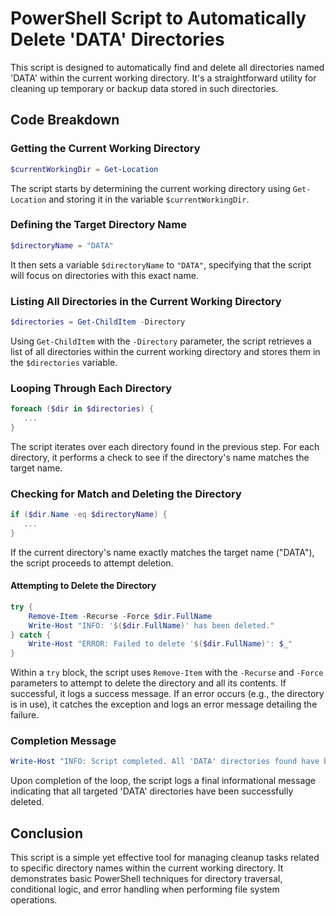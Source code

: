 # PowerShell Script to Automatically Delete 'DATA' Directories

This script is designed to automatically find and delete all directories named 'DATA' within the current working directory. It's a straightforward utility for cleaning up temporary or backup data stored in such directories.

## Code Breakdown

### Getting the Current Working Directory

```powershell
$currentWorkingDir = Get-Location
```

The script starts by determining the current working directory using `Get-Location` and storing it in the variable `$currentWorkingDir`.

### Defining the Target Directory Name

```powershell
$directoryName = "DATA"
```

It then sets a variable `$directoryName` to `"DATA"`, specifying that the script will focus on directories with this exact name.

### Listing All Directories in the Current Working Directory

```powershell
$directories = Get-ChildItem -Directory
```

Using `Get-ChildItem` with the `-Directory` parameter, the script retrieves a list of all directories within the current working directory and stores them in the `$directories` variable.

### Looping Through Each Directory

```powershell
foreach ($dir in $directories) {
   ...
}
```

The script iterates over each directory found in the previous step. For each directory, it performs a check to see if the directory's name matches the target name.

### Checking for Match and Deleting the Directory

```powershell
if ($dir.Name -eq $directoryName) {
   ...
}
```

If the current directory's name exactly matches the target name ("DATA"), the script proceeds to attempt deletion.

#### Attempting to Delete the Directory

```powershell
try {
    Remove-Item -Recurse -Force $dir.FullName
    Write-Host "INFO: '$($dir.FullName)' has been deleted."
} catch {
    Write-Host "ERROR: Failed to delete '$($dir.FullName)': $_"
}
```

Within a `try` block, the script uses `Remove-Item` with the `-Recurse` and `-Force` parameters to attempt to delete the directory and all its contents. If successful, it logs a success message. If an error occurs (e.g., the directory is in use), it catches the exception and logs an error message detailing the failure.

### Completion Message

```powershell
Write-Host "INFO: Script completed. All 'DATA' directories found have been deleted."
```

Upon completion of the loop, the script logs a final informational message indicating that all targeted 'DATA' directories have been successfully deleted.

## Conclusion

This script is a simple yet effective tool for managing cleanup tasks related to specific directory names within the current working directory. It demonstrates basic PowerShell techniques for directory traversal, conditional logic, and error handling when performing file system operations.